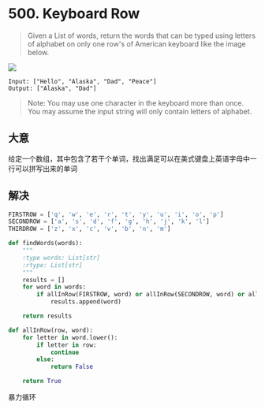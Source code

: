 # 500. Keyboard Row

> Given a List of words, return the words that can be typed using letters of alphabet on only one row's of American keyboard like the image below.

![](https://leetcode.com/static/images/problemset/keyboard.png)

```
Input: ["Hello", "Alaska", "Dad", "Peace"]
Output: ["Alaska", "Dad"]
```

> Note:
> You may use one character in the keyboard more than once.
> You may assume the input string will only contain letters of alphabet.

## 大意

给定一个数组，其中包含了若干个单词，找出满足可以在美式键盘上英语字母中一行可以拼写出来的单词

## 解决

```py
FIRSTROW = ['q', 'w', 'e', 'r', 't', 'y', 'u', 'i', 'o', 'p']
SECONDROW = ['a', 's', 'd', 'f', 'g', 'h', 'j', 'k', 'l']
THIRDROW = ['z', 'x', 'c', 'v', 'b', 'n', 'm']

def findWords(words):
    """
    :type words: List[str]
    :rtype: List[str]
    """
    results = []
    for word in words:
        if allInRow(FIRSTROW, word) or allInRow(SECONDROW, word) or allInRow(THIRDROW, word):
            results.append(word)

    return results

def allInRow(row, word):
    for letter in word.lower():
        if letter in row:
            continue
        else:
            return False

    return True

```

暴力循环


